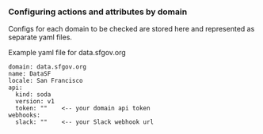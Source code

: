 ### Configuring actions and attributes by domain

Configs for each domain to be checked are stored here and represented as separate yaml files.

Example yaml file for data.sfgov.org

    domain: data.sfgov.org
    name: DataSF
    locale: San Francisco
    api:
      kind: soda
      version: v1
      token: ""    <-- your domain api token
    webhooks:
      slack: ""    <-- your Slack webhook url
